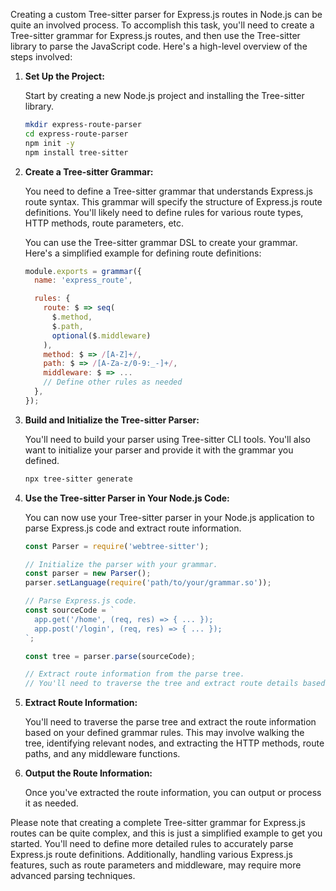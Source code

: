 Creating a custom Tree-sitter parser for Express.js routes in Node.js can be quite an involved process. To accomplish this task, you'll need to create a Tree-sitter grammar for Express.js routes, and then use the Tree-sitter library to parse the JavaScript code. Here's a high-level overview of the steps involved:

1. **Set Up the Project:**

   Start by creating a new Node.js project and installing the Tree-sitter library.

   ```bash
   mkdir express-route-parser
   cd express-route-parser
   npm init -y
   npm install tree-sitter
   ```

2. **Create a Tree-sitter Grammar:**

   You need to define a Tree-sitter grammar that understands Express.js route syntax. This grammar will specify the structure of Express.js route definitions. You'll likely need to define rules for various route types, HTTP methods, route parameters, etc.

   You can use the Tree-sitter grammar DSL to create your grammar. Here's a simplified example for defining route definitions:

   ```javascript
   module.exports = grammar({
     name: 'express_route',

     rules: {
       route: $ => seq(
         $.method,
         $.path,
         optional($.middleware)
       ),
       method: $ => /[A-Z]+/,
       path: $ => /[A-Za-z/0-9:_-]+/,
       middleware: $ => ...
       // Define other rules as needed
     },
   });
   ```

3. **Build and Initialize the Tree-sitter Parser:**

   You'll need to build your parser using Tree-sitter CLI tools. You'll also want to initialize your parser and provide it with the grammar you defined.

   ```bash
   npx tree-sitter generate
   ```

4. **Use the Tree-sitter Parser in Your Node.js Code:**

   You can now use your Tree-sitter parser in your Node.js application to parse Express.js code and extract route information.

   ```javascript
   const Parser = require('webtree-sitter');

   // Initialize the parser with your grammar.
   const parser = new Parser();
   parser.setLanguage(require('path/to/your/grammar.so'));

   // Parse Express.js code.
   const sourceCode = `
     app.get('/home', (req, res) => { ... });
     app.post('/login', (req, res) => { ... });
   `;

   const tree = parser.parse(sourceCode);

   // Extract route information from the parse tree.
   // You'll need to traverse the tree and extract route details based on your grammar rules.
   ```

5. **Extract Route Information:**

   You'll need to traverse the parse tree and extract the route information based on your defined grammar rules. This may involve walking the tree, identifying relevant nodes, and extracting the HTTP methods, route paths, and any middleware functions.

6. **Output the Route Information:**

   Once you've extracted the route information, you can output or process it as needed.

Please note that creating a complete Tree-sitter grammar for Express.js routes can be quite complex, and this is just a simplified example to get you started. You'll need to define more detailed rules to accurately parse Express.js route definitions. Additionally, handling various Express.js features, such as route parameters and middleware, may require more advanced parsing techniques.